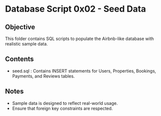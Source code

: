 # Database Script 0x02 - Seed Data

## Objective
This folder contains SQL scripts to populate the Airbnb-like database with realistic sample data.

## Contents
- seed.sql : Contains INSERT statements for Users, Properties, Bookings, Payments, and Reviews tables.

## Notes
- Sample data is designed to reflect real-world usage.
- Ensure that foreign key constraints are respected.


